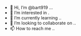 - 👋 Hi, I’m @bart919 ...
- 👀 I’m interested in .
- 🌱 I’m currently learning ..
- 💞️ I’m looking to collaborate on ..
- 📫 How to reach me ..

<!---
bart919/bart919 is a ✨ special ✨ repository because its `README.md` (this file) appears on your GitHub profile.
You can click the Preview link to take a look at your changes.
--->
